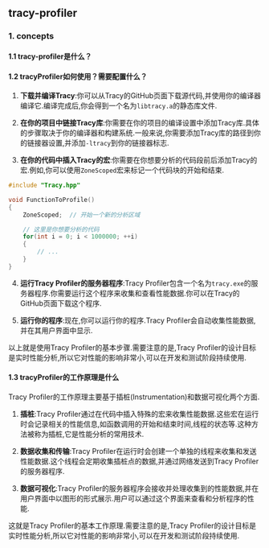 ## tracy-profiler

### 1. concepts

#### 1.1 tracy-profiler是什么？

#### 1.2 tracyProfiler如何使用？需要配置什么？

1. **下载并编译Tracy**:你可以从Tracy的GitHub页面下载源代码,并使用你的编译器编译它.编译完成后,你会得到一个名为`libtracy.a`的静态库文件.

2. **在你的项目中链接Tracy库**:你需要在你的项目的编译设置中添加Tracy库.具体的步骤取决于你的编译器和构建系统.一般来说,你需要添加Tracy库的路径到你的链接器设置,并添加`-ltracy`到你的链接器标志.

3. **在你的代码中插入Tracy的宏**:你需要在你想要分析的代码段前后添加Tracy的宏.例如,你可以使用`ZoneScoped`宏来标记一个代码块的开始和结束.

```cpp
#include "Tracy.hpp"

void FunctionToProfile()
{
    ZoneScoped;  // 开始一个新的分析区域

    // 这里是你想要分析的代码
    for(int i = 0; i < 1000000; ++i)
    {
        // ...
    }
}
```

4. **运行Tracy Profiler的服务器程序**:Tracy Profiler包含一个名为`tracy.exe`的服务器程序.你需要运行这个程序来收集和查看性能数据.你可以在Tracy的GitHub页面下载这个程序.

5. **运行你的程序**:现在,你可以运行你的程序.Tracy Profiler会自动收集性能数据,并在其用户界面中显示.

以上就是使用Tracy Profiler的基本步骤.需要注意的是,Tracy Profiler的设计目标是实时性能分析,所以它对性能的影响非常小,可以在开发和测试阶段持续使用.


#### 1.3 tracyProfiler的工作原理是什么
Tracy Profiler的工作原理主要基于插桩(Instrumentation)和数据可视化两个方面.

1. **插桩**:Tracy Profiler通过在代码中插入特殊的宏来收集性能数据.这些宏在运行时会记录相关的性能信息,如函数调用的开始和结束时间,线程的状态等.这种方法被称为插桩,它是性能分析的常用技术.

2. **数据收集和传输**:Tracy Profiler在运行时会创建一个单独的线程来收集和发送性能数据.这个线程会定期收集插桩点的数据,并通过网络发送到Tracy Profiler的服务器程序.

3. **数据可视化**:Tracy Profiler的服务器程序会接收并处理收集到的性能数据,并在用户界面中以图形的形式展示.用户可以通过这个界面来查看和分析程序的性能.

这就是Tracy Profiler的基本工作原理.需要注意的是,Tracy Profiler的设计目标是实时性能分析,所以它对性能的影响非常小,可以在开发和测试阶段持续使用.

